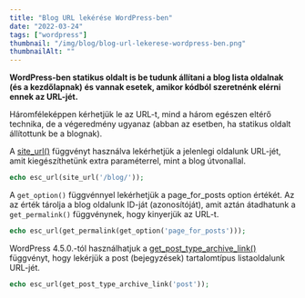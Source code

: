 ```yaml
---
title: "Blog URL lekérése WordPress-ben"
date: "2022-03-24"
tags: ["wordpress"]
thumbnail: "/img/blog/blog-url-lekerese-wordpress-ben.png"
thumbnailAlt: ""
---
```


**WordPress-ben statikus oldalt is be tudunk állítani a blog lista oldalnak (és a kezdőlapnak) és vannak esetek, amikor kódból szeretnénk elérni ennek az URL-jét.**

Háromféleképpen kérhetjük le az URL-t, mind a három egészen eltérő technika, de a végeredmény ugyanaz (abban az esetben, ha statikus oldalt állítottunk be a blognak).

A [site_url()](https://developer.wordpress.org/reference/functions/site_url/) függvényt használva lekérhetjük a jelenlegi oldalunk URL-jét, amit kiegészíthetünk extra paraméterrel, mint a blog útvonallal.

```php
echo esc_url(site_url('/blog/'));
```

A `get_option()` függvénnyel lekérhetjük a page_for_posts option értékét. Az az érték tárolja a blog oldalunk ID-ját (azonosítóját), amit aztán átadhatunk a `get_permalink()` függvénynek, hogy kinyerjük az URL-t.

```php
echo esc_url(get_permalink(get_option('page_for_posts')));
```

WordPress 4.5.0.-tól használhatjuk a [get_post_type_archive_link()](https://developer.wordpress.org/reference/functions/get_post_type_archive_link/) függvényt, hogy lekérjük a post (bejegyzések) tartalomtípus listaoldalunk URL-jét.

```php
echo esc_url(get_post_type_archive_link('post'));
```
